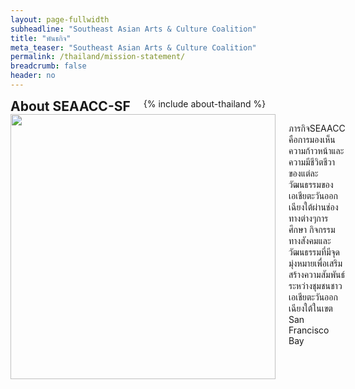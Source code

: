 ```yaml
---
layout: page-fullwidth
subheadline: "Southeast Asian Arts & Culture Coalition"
title: "พันธกิจ"
meta_teaser: "Southeast Asian Arts & Culture Coalition"
permalink: /thailand/mission-statement/
breadcrumb: false
header: no
---
```

<!--more-->
<div class="row">
<div class="bible-index medium-4 medium-push-8 columns">
<h2 style="margin: 0px">About SEAACC-SF</h2>
        {% include about-thailand %}
</div><!-- /.medium-4.columns -->
<div class="medium-8 medium-pull-4 columns" markdown="1">
<img width="424" src="{{ site.urlimg }}seaacc-logo.png">

ภารกิจSEAACC คือการมองเห็นความก้าวหน้าและความมีชีวิตชีวาของแต่ละวัฒนธรรมของเอเชียตะวันออกเฉียงใต้ผ่านช่องทางต่างๆการศึกษา กิจกรรมทางสังคมและวัฒนธรรมที่มีจุดมุ่งหมายเพื่อเสริมสร้างความสัมพันธ์ระหว่างชุมชนชาวเอเชียตะวันออกเฉียงใต้ในเขต San Francisco Bay

</div><!-- /.row -->
